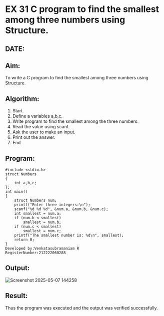 # EX 31 C program to find the smallest among three numbers using Structure.
## DATE:
## Aim:
To write a C program to find the smallest among three numbers using Structure.

## Algorithm:
1. Start.
2. Define a variables a,b,c.
3. Write program to find the smallest among the three numbers.
4. Read the value using scanf.
5. Ask the user to make an input.
6. Print out the answer.
7. End  

## Program:
```
#include <stdio.h>
struct Numbers
{
    int a,b,c;
};
int main()
{
    struct Numbers num;
    printf("Enter three integers:\n");
    scanf("%d %d %d", &num.a, &num.b, &num.c);
    int smallest = num.a;
    if (num.b < smallest)
        smallest = num.b;
    if (num.c < smallest)
        smallest = num.c;
    printf("The smallest number is: %d\n", smallest);
    return 0;
}
Developed by:Venkatasubramaniam R
RegisterNumber:212222060288
```
## Output:
![Screenshot 2025-05-07 144258](https://github.com/user-attachments/assets/92f4919a-1eba-4390-b006-bf5b0627b3e6)

## Result:
Thus the program was executed and the output was verified successfully.
